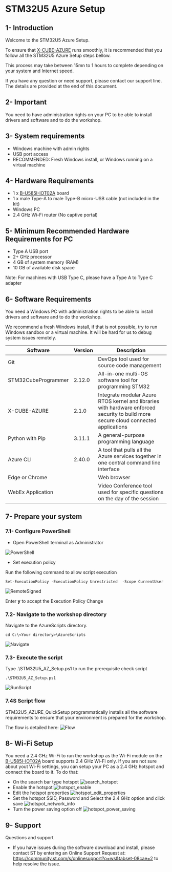 # STM32U5 Azure Setup

## 1- Introduction
Welcome to the STM32U5 Azure Setup.

To ensure that [X-CUBE-AZURE](https://www.st.com/en/embedded-software/x-cube-azure.html) runs smoothly, it is recommended that you follow all the  STM32U5 Azure Setup steps bellow.

This process may take between 15mn to 1 hours to complete depending on your system and Internet speed.

If you have any question or need support, please contact our support line. The details are provided at the end of this document.

## 2- Important
You need to have administration rights on your PC to be able to install drivers and software and to do the workshop.

## 3- System requirements
* Windows machine with admin rights
* USB port access
* RECOMMENDED: Fresh Windows install, or Windows running on a virtual machine

## 4- Hardware Requirements
* 1 x [B-U585I-IOT02A](https://www.st.com/en/evaluation-tools/b-u585i-iot02a.html) board
* 1 x male Type-A to male Type-B micro-USB cable (not included in the kit)
* Windows PC
* 2.4 GHz Wi-Fi router (No captive portal)

## 5- Minimum Recommended Hardware Requirements for PC
* Type A USB port
* 2+ GHz processor
* 4 GB of system memory (RAM)
* 10 GB of available disk space

Note: For machines with USB Type C, please have a Type A to Type C adapter

## 6- Software Requirements
You need a Windows PC with administration rights to be able to install drivers and software and to do the workshop. 

We recommend a fresh Windows install, if that is not possible, try to run Windows sandbox or a virtual machine. It will be hard for us to debug system issues remotely.

| Software                | Version   | Description                                                            |
| ----------------------- | --------- |----------------------------------------------------------------------- |
| Git                     |           | DevOps tool used for source code management                               |
| STM32CubeProgrammer     | 2.12.0    | All-in-one multi-OS software tool for programming STM32                                    |
| X-CUBE-AZURE            | 2.1.0     | Integrate modular Azure RTOS kernel and libraries with hardware enforced security to build more secure cloud connected applications |
| Python with Pip         | 3.11.1    | A general-purpose programming language                                 |
| Azure CLI               | 2.40.0    | A tool that pulls all the Azure services together in one central command line interface |
| Edge or Chrome          |           | Web browser                                                            |
| WebEx Application       |           | Video Conference tool used for specific questions on the day of the session |


## 7- Prepare your system

### 7.1- Configure **PowerShell**

* Open PowerShell terminal as Administrator

![PowerShell](../Resources/PowerShell.jpg)


* Set execution policy

Run the following command to allow script execution

```
Set-ExecutionPolicy -ExecutionPolicy Unrestricted  -Scope CurrentUser
```
![RemoteSigned](../Resources/RemoteSigned.jpg)


Enter **y** to accept the Execution Policy Change

### 7.2- Navigate to the workshop directory

Navigate to the AzureScripts directory. 
```
cd C:\<Your directory>\AzureScripts
```

![Navigate](../Resources/Navigate.jpg)


### 7.3- Execute the script

Type .\STM32U5_AZ_Setup.ps1 to run the prerequisite check script

```
.\STM32U5_AZ_Setup.ps1
```

![RunScript](../Resources/RunScript.jpg)

### 7.4S Script flow
STM32U5_AZURE_QuickSetup programmatically installs all the software requirements to ensure that your environment is prepared for the workshop.

The flow is detailed here:
![Flow](../Resources/flow.jpg)


## 8- Wi-Fi Setup
You need a 2.4 GHz Wi-Fi to run the workshop as the Wi-Fi module on the  [B-U585I-IOT02A](https://www.st.com/en/evaluation-tools/b-u585i-iot02a.html) board supports 2.4 GHz Wi-Fi only. If you are not sure about yout Wi-Fi settings, you can setup your PC as a 2.4 GHz hotspot and connect the board to it. To do that:
* On the search bar type hotspot ![search_hotspot](../Resources/search_hotspot.jpg)
* Enable the hotspot ![hotspot_enable](../Resources/hotspot_enable.jpg)
* Edit the hotspot properties ![hotspot_edit_properties](../Resources/hotspot_edit_properties.jpg)
* Set the hotspot SSID, Password and Select the 2.4 GHz option  and click save ![hotspot_network_info](../Resources/hotspot_network_info.jpg)
* Turn the power saving option off ![hotspot_power_saving](../Resources/hotspot_power_saving.jpg)


## 9- Support

Questions and support

-	If you have issues during the software download and install, please contact ST by entering an Online Support Request at: https://community.st.com/s/onlinesupport?o=ws&tabset-08cae=2 
to help resolve the issue.

